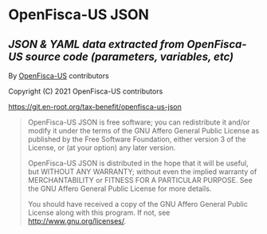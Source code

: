 # OpenFisca-US JSON

## _JSON & YAML data extracted from OpenFisca-US source code (parameters, variables, etc)_

By [OpenFisca-US](https://github.com/ubicenter/openfisca-us) contributors

Copyright (C) 2021 OpenFisca-US contributors

https://git.en-root.org/tax-benefit/openfisca-us-json

> OpenFisca-US JSON is free software; you can redistribute
> it and/or modify it under the terms of the GNU Affero General Public
> License as published by the Free Software Foundation, either version 3
> of the License, or (at your option) any later version.
>
> OpenFisca-US JSON is distributed in the hope that it will
> be useful, but WITHOUT ANY WARRANTY; without even the implied warranty
> of MERCHANTABILITY or FITNESS FOR A PARTICULAR PURPOSE. See the
> GNU Affero General Public License for more details.
>
> You should have received a copy of the GNU Affero General Public License
> along with this program. If not, see <http://www.gnu.org/licenses/>.
